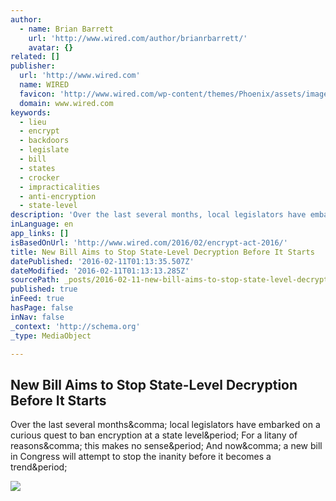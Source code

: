 ```yaml
---
author:
  - name: Brian Barrett
    url: 'http://www.wired.com/author/brianrbarrett/'
    avatar: {}
related: []
publisher:
  url: 'http://www.wired.com'
  name: WIRED
  favicon: 'http://www.wired.com/wp-content/themes/Phoenix/assets/images/favicon.ico'
  domain: www.wired.com
keywords:
  - lieu
  - encrypt
  - backdoors
  - legislate
  - bill
  - states
  - crocker
  - impracticalities
  - anti-encryption
  - state-level
description: 'Over the last several months, local legislators have embarked on a curious quest to ban encryption at a state level. For a litany of reasons, this makes no sense. And now, a new bill in Congress will attempt to stop the inanity before it becomes a trend.'
inLanguage: en
app_links: []
isBasedOnUrl: 'http://www.wired.com/2016/02/encrypt-act-2016/'
title: New Bill Aims to Stop State-Level Decryption Before It Starts
datePublished: '2016-02-11T01:13:35.507Z'
dateModified: '2016-02-11T01:13:13.285Z'
sourcePath: _posts/2016-02-11-new-bill-aims-to-stop-state-level-decryption-before-it-start.md
published: true
inFeed: true
hasPage: false
inNav: false
_context: 'http://schema.org'
_type: MediaObject

---
```

<article style=""><h1>New Bill Aims to Stop State-Level Decryption Before It Starts</h1><p>Over the last several months&amp;comma; local legislators have embarked on a curious quest to ban encryption at a state level&amp;period; For a litany of reasons&amp;comma; this makes no sense&amp;period; And now&amp;comma; a new bill in Congress will attempt to stop the inanity before it becomes a trend&amp;period;</p><img src="http://www.wired.com/wp-content/uploads/2016/02/GettyImages-499420689-1200x630.jpg" /></article>
